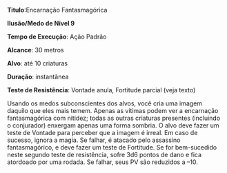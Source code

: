 **Titulo**:Encarnação Fantasmagórica

**Ilusão/Medo de Nível 9**

**Tempo de Execução**: Ação Padrão

**Alcance**: 30 metros

**Alvo**: até 10 criaturas

**Duração**: instantânea

**Teste de Resistência**: Vontade anula, Fortitude parcial (veja texto)

Usando os medos subconscientes dos alvos, você cria uma imagem daquilo que eles mais temem. 
Apenas as vítimas podem ver a encarnação fantasmagórica com nitidez; todas as outras criaturas presentes (incluindo o conjurador) enxergam apenas uma forma sombria.
O alvo deve fazer um teste de Vontade para perceber que a imagem é irreal. Em caso de sucesso, ignora a magia. Se falhar, é atacado pelo assassino fantasmagórico, e deve fazer um teste de Fortitude. 
Se for  bem-sucedido neste segundo teste de resistência, sofre 3d6 pontos de dano e fica atordoado por uma rodada. Se falhar, seus PV são reduzidos a –10.